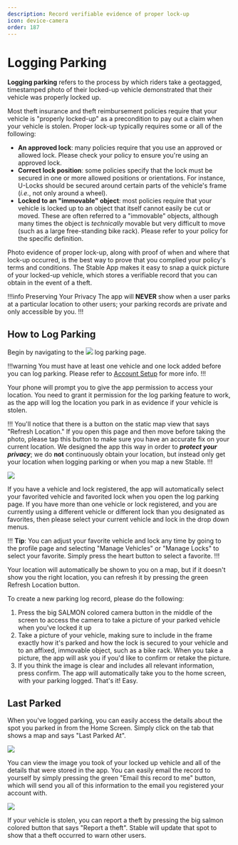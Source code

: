 ```yaml
---
description: Record verifiable evidence of proper lock-up
icon: device-camera
order: 187
---
```


# Logging Parking

**Logging parking** refers to the process by which riders take a geotagged, timestamped photo of their locked-up vehicle demonstrated that their vehicle was properly locked up.

Most theft insurance and theft reimbursement policies require that your vehicle is "properly locked-up" as a precondition to pay out a claim when your vehicle is stolen. Proper lock-up typically requires some or all of the following:

- **An approved lock**: many policies require that you use an approved or allowed lock. Please check your policy to ensure you're using an approved lock.
- **Correct lock position**: some policies specify that the lock must be secured in one or more allowed positions or orientations. For instance, U-Locks should be secured around certain parts of the vehicle's frame (_i.e._, not only around a wheel).
- **Locked to an "immovable" object**: most policies require that your vehicle is locked up to an object that itself cannot easily be cut or moved. These are often referred to a "immovable" objects, although many times the object is _technically_ movable but very difficult to move (such as a large free-standing bike rack). Please refer to your policy for the specific definition.

Photo evidence of proper lock-up, along with proof of when and where that lock-up occurred, is the best way to prove that you complied your policy's terms and conditions. The Stable App makes it easy to snap a quick picture of your locked-up vehicle, which stores a verifiable record that you can obtain in the event of a theft.

!!!info Preserving Your Privacy
The app will **NEVER** show when a user parks at a particular location to other users; your parking records are private and only accessible by you.
!!!

## How to Log Parking

Begin by navigating to the ![](../static/icons/icon-nav-log-parking.png) log parking page.

!!!warning
You must have at least one vehicle and one lock added before you can log parking. Please refer to [Account Setup](account-setup.md) for more info.
!!!

Your phone will prompt you to give the app permission to access your location. You need to grant it permission for the log parking feature to work, as the app will log the location you park in as evidence if your vehicle is stolen.

!!!
You'll notice that there is a button on the static map view that says "Refresh Location." If you open this page and then move before taking the photo, please tap this button to make sure you have an accurate fix on your current location. We designed the app this way in order to ***protect your privacy***; we do **not** continuously obtain your location, but instead only get your location when logging parking or when you map a new Stable.
!!!

![](../static/screenshots/logging-parking/log-parking-page.png)

If you have a vehicle and lock registered, the app will automatically select your favorited vehicle and favorited lock when you open the log parking page. If you have more than one vehicle or lock registered, and you are currently using a different vehicle or different lock than you designated as favorites, then please select your current vehicle and lock in the drop down menus.

!!!
**Tip**: You can adjust your favorite vehicle and lock any time by going to the profile page and selecting "Manage Vehicles" or "Manage Locks" to select your favorite. Simply press the heart button to select a favorite.
!!!

Your location will automatically be shown to you on a map, but if it doesn't show you the right location, you can refresh it by pressing the green Refresh Location button.

To create a new parking log record, please do the following:

1. Press the big SALMON colored camera button in the middle of the screen to access the camera to take a picture of your parked vehicle when you've locked it up
2. Take a picture of your vehicle, making sure to include in the frame exactly how it's parked and how the lock is secured to your vehicle and to an affixed, immovable object, such as a bike rack. When you take a picture, the app will ask you if you'd like to confirm or retake the picture.
3. If you think the image is clear and includes all relevant information, press confirm. The app will automatically take you to the home screen, with your parking logged. That's it! Easy.

## Last Parked

When you've logged parking, you can easily access the details about the spot you parked in from the Home Screen. Simply click on the tab that shows a map and says "Last Parked At".

![](../static/screenshots/logging-parking/home-page.png)

You can view the image you took of your locked up vehicle and all of the details that were stored in the app. You can easily email the record to yourself by simply pressing the green "Email this record to me" button, which will send you all of this information to the email you registered your account with.

![](../static/screenshots/logging-parking/last-parked-page.png)

If your vehicle is stolen, you can report a theft by pressing the big salmon colored button that says "Report a theft". Stable will update that spot to show that a theft occurred to warn other users.
